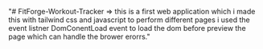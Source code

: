 "# FitForge-Workout-Tracker => this is a first web application which i made this with tailwind css and javascript to perform different pages i used the event listner DomConentLoad event to load the dom before preview the page which can handle the brower erorrs."
